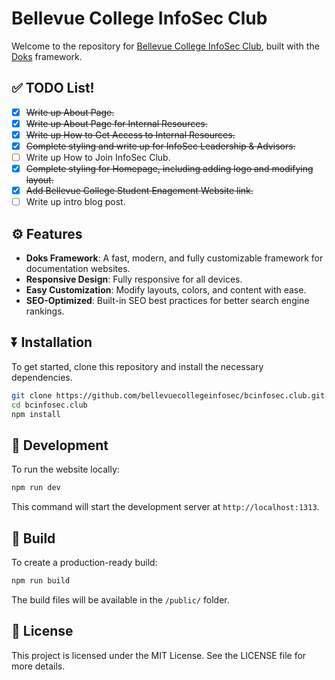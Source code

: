 # Bellevue College InfoSec Club

Welcome to the repository for [Bellevue College InfoSec Club](https://bcinfosec.club), built with the [Doks](https://getdoks.org/) framework.

## ✅ TODO List!

- [x] ~~Write up About Page.~~
- [x] ~~Write up About Page for Internal Resources.~~
- [x] ~~Write up How to Get Access to Internal Resources.~~
- [x] ~~Complete styling and write up for InfoSec Leadership & Advisors.~~
- [ ] Write up How to Join InfoSec Club.
- [x] ~~Complete styling for Homepage, including adding logo and modifying layout.~~
- [x] ~~Add Bellevue College Student Enagement Website link.~~
- [ ] Write up intro blog post.

## ⚙ Features

- **Doks Framework**: A fast, modern, and fully customizable framework for documentation websites.
- **Responsive Design**: Fully responsive for all devices.
- **Easy Customization**: Modify layouts, colors, and content with ease.
- **SEO-Optimized**: Built-in SEO best practices for better search engine rankings.

## ⏬ Installation

To get started, clone this repository and install the necessary dependencies.

```bash
git clone https://github.com/bellevuecollegeinfosec/bcinfosec.club.git
cd bcinfosec.club
npm install
```
## 🎨 Development

To run the website locally:

```bash
npm run dev
```
This command will start the development server at `http://localhost:1313`.

## 🔨 Build

To create a production-ready build:

```bash
npm run build
```

The build files will be available in the `/public/` folder.

## 📜 License

This project is licensed under the MIT License. See the LICENSE file for more details.
